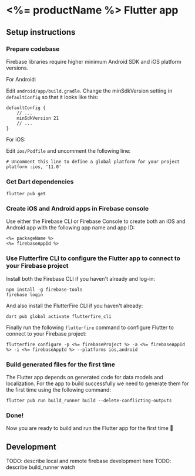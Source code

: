 # <%= productName %> Flutter app

## Setup instructions

### Prepare codebase

Firebase libraries require higher minimum Android SDK and iOS platform versions.

For Android:

Edit `android/app/build.gradle`. Change the minSdkVersion setting in `defaultConfig` so that it looks like this:

```
defaultConfig {
    // ...
    minSdkVersion 21
    // ...
}
```

For iOS:

Edit `ios/Podfile` and uncomment the following line:

```
# Uncomment this line to define a global platform for your project
platform :ios, '11.0'
```

### Get Dart dependencies

```
flutter pub get
```

### Create iOS and Android apps in Firebase console

Use either the Firebase CLI or Firebase Console to create both an iOS and Android app with the following app name and app ID:

```
<%= packageName %>
<%= firebaseAppId %>
```

### Use Flutterfire CLI to configure the Flutter app to connect to your Firebase project

Install both the Firebase CLI if you haven't already and log-in:

```
npm install -g firebase-tools
firebase login
```

And also install the FlutterFire CLI if you haven't already:

```
dart pub global activate flutterfire_cli
```

Finally run the following `flutterfire` command to configure Flutter to connect to your Firebase project:

```
flutterfire configure -p <%= firebaseProject %> -a <%= firebaseAppId %> -i <%= firebaseAppId %> --platforms ios,android
```

### Build generated files for the first time

The Flutter app depends on generated code for data models and localization. For the app to build successfully we need to generate them for the first time using the following command:

```
flutter pub run build_runner build --delete-conflicting-outputs
```

### Done!

Now you are ready to build and run the Flutter app for the first time 🚀

## Development

TODO: describe local and remote firebase development here
TODO: describe build_runner watch
